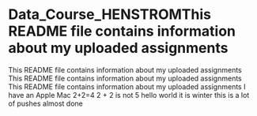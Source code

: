# Data_Course_HENSTROMThis README file contains information about my uploaded assignments
This README file contains information about my uploaded assignments
This README file contains information about my uploaded assignments
This README file contains information about my uploaded assignments
I have an Apple Mac
2+2=4
2 + 2 is not 5
hello world
it is winter
this is a lot of pushes
almost done

